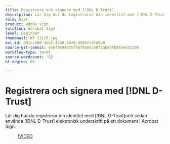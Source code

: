 ```yaml
---
title: Registrera och signera med [!DNL D-Trust]
description: Lär dig hur du registrerar din identitet med [!DNL D-Trust] och sedan använda den digitala signaturen [!DNL D-Trust] på ett dokument i Acrobat Sign
role: User
product: adobe sign
solution: Acrobat Sign
level: Beginner
thumbnail: KT-11120.jpg
exl-id: 091ccb98-4db2-4ea9-8bf0-d585fcdfd9a0
source-git-commit: 4ebf9594025f98f0505c58f1ab43fb864ed51206
workflow-type: tm+mt
source-wordcount: '52'
ht-degree: 0%

---
```


# Registrera och signera med [!DNL D-Trust]

Lär dig hur du registrerar din identitet med [!DNL D-Trust]och sedan använda [!DNL D-Trust] elektronisk underskrift på ett dokument i Acrobat Sign.

>[!VIDEO](https://video.tv.adobe.com/v/3410193?quality=12&learn=on&hidetitle=true)
